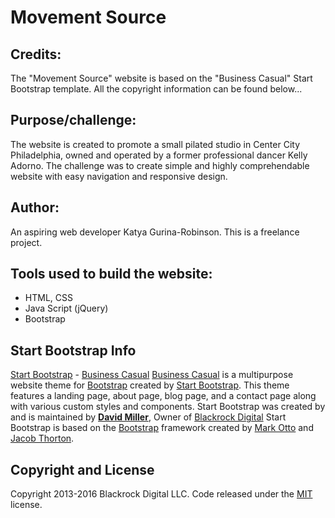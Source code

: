 # Movement Source


## Credits: 
The "Movement Source" website is based on the "Business Casual" Start Bootstrap template. All the copyright information can be found below...

## Purpose/challenge:
The website is created to promote a small pilated studio in Center City Philadelphia, owned and operated by a former professional dancer Kelly Adorno. The challenge was to create simple and highly comprehendable website with easy navigation and responsive design.

## Author: 
An aspiring web developer Katya Gurina-Robinson. This is a freelance project.

## Tools used to build the website:
- HTML, CSS
- Java Script (jQuery)
- Bootstrap



## Start Bootstrap Info
[Start Bootstrap](http://startbootstrap.com/) - [Business Casual](http://startbootstrap.com/template-overviews/business-casual/)
[Business Casual](http://startbootstrap.com/template-overviews/business-casual/) is a multipurpose website theme for [Bootstrap](http://getbootstrap.com/) created by [Start Bootstrap](http://startbootstrap.com/). This theme features a landing page, about page, blog page, and a contact page along with various custom styles and components.
Start Bootstrap was created by and is maintained by **[David Miller](http://davidmiller.io/)**, Owner of [Blackrock Digital](http://blackrockdigital.io/)
Start Bootstrap is based on the [Bootstrap](http://getbootstrap.com/) framework created by [Mark Otto](https://twitter.com/mdo) and [Jacob Thorton](https://twitter.com/fat).
## Copyright and License
Copyright 2013-2016 Blackrock Digital LLC. Code released under the [MIT](https://github.com/BlackrockDigital/startbootstrap-business-casual/blob/gh-pages/LICENSE) license.
